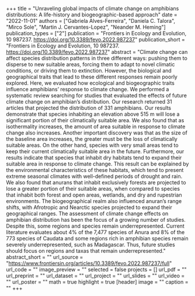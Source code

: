 +++
title = "Unraveling global impacts of climate change on amphibians distributions: A life-history and biogeographic-based approach"
date = "2022-11-01"
authors = ["Gabriela Alves-Ferreira", "Daniela C. Talora", "Mirco Sole", "Martin J. Cervantes-Lopez", "Neander M. Heming"]
publication_types = ["2"]
publication = "Frontiers in Ecology and Evolution, 10 987237. https://doi.org/10.3389/fevo.2022.987237"
publication_short = "Frontiers in Ecology and Evolution, 10 987237. https://doi.org/10.3389/fevo.2022.987237"
abstract = "Climate change can affect species distribution patterns in three different ways: pushing them to disperse to new suitable areas, forcing them to adapt to novel climatic conditions, or driving them to extinction. However, the biological and geographical traits that lead to these different responses remain poorly explored. Here, we evaluated how ecological and biogeographic traits influence amphibians’ response to climate change. We performed a systematic review searching for studies that evaluated the effects of future climate change on amphibian’s distribution. Our research returned 31 articles that projected the distribution of 331 amphibians. Our results demonstrate that species inhabiting an elevation above 515 m will lose a significant portion of their climatically suitable area. We also found that as isothermality increases, the amount of area suitable in response to climate change also increases. Another important discovery was that as the size of the baseline area increases, the greater must be the loss of climatically suitable areas. On the other hand, species with very small areas tend to keep their current climatically suitable area in the future. Furthermore, our results indicate that species that inhabit dry habitats tend to expand their suitable area in response to climate change. This result can be explained by the environmental characteristics of these habitats, which tend to present extreme seasonal climates with well-defined periods of drought and rain. We also found that anurans that inhabit exclusively forests are projected to lose a greater portion of their suitable areas, when compared to species that inhabit both forest and open areas, wetlands, and dry and rupestrian environments. The biogeographical realm also influenced anuran’s range shifts, with Afrotropic and Nearctic species projected to expand their geographical ranges. The assessment of climate change effects on amphibian distribution has been the focus of a growing number of studies. Despite this, some regions and species remain underrepresented. Current literature evaluates about 4% of the 7,477 species of Anura and 8% of the 773 species of Caudata and some regions rich in amphibian species remain severely underrepresented, such as Madagascar. Thus, future studies should focus on regions and taxas that remain underrepresented."
abstract_short = ""
url_source = "https://www.frontiersin.org/articles/10.3389/fevo.2022.987237/full"
url_code = ""
image_preview = ""
selected = false
projects = []
url_pdf = ""
url_preprint = ""
url_dataset = ""
url_project = ""
url_slides = ""
url_video = ""
url_poster = ""
math = true
highlight = true
[header]
image = ""
caption = ""
+++
